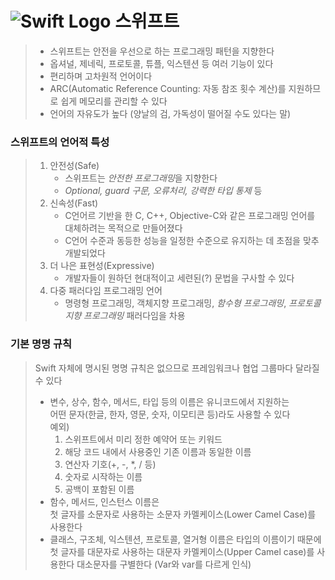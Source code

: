 # ![Swift Logo](https://img.shields.io/badge/-Swift-white?style=flat&labelColor=F05138&logo=Swift&logoColor=white) 스위프트
> * 스위프트는 안전을 우선으로 하는 프로그래밍 패턴을 지향한다
> * 옵셔널, 제네릭, 프로토콜, 튜플, 익스텐션 등 여러 기능이 있다
> * 편리하며 고차원적 언어이다
> * ARC(Automatic Reference Counting: 자동 참조 횟수 계산)를 지원하므로 쉽게 메모리를 관리할 수 있다
> * 언어의 자유도가 높다 (양날의 검, 가독성이 떨어질 수도 있다는 말)

### 스위프트의 언어적 특성
> 1. 안전성(Safe)
>    * 스위프트는 *안전한 프로그래밍*을 지향한다
>    * *Optional, guard 구문, 오류처리, 강력한 타입 통제*  등  
> 2. 신속성(Fast)  
>    * C언어르 기반을 한 C, C++, Objective-C와 같은 프로그래밍 언어를 대체하려는 목적으로 만들어졌다
>    * C언어 수준과 동등한 성능을 일정한 수준으로 유지하는 데 초점을 맞추 개발되었다
> 3. 더 나은 표현성(Expressive)  
>    * 개발자들이 원하던 현대적이고 세련된(?) 문법을 구사할 수 있다
> 4. 다중 패러다임 프로그래밍 언어
>    * 명령형 프로그래밍, 객체지향 프로그래밍, *함수형 프로그래밍*, *프로토콜 지향 프로그래밍* 패러다임을 차용
  
### 기본 명명 규칙
> Swift 자체에 명시된 명명 규칙은 없으므로 프레임워크나 협업 그룹마다 달라질 수 있다  
>  * 변수, 상수, 함수, 메서드, 타입 등의 이름은 유니코드에서 지원하는  
>  어떤 문자(한글, 한자, 영문, 숫자, 이모티콘 등)라도 사용할 수 있다  
>  예외) 
>    1. 스위프트에서 미리 정한 예약어 또는 키워드
>    2. 해당 코드 내에서 사용중인 기존 이름과 동일한 이름
>    3. 연산자 기호(+, -, *, / 등)
>    4. 숫자로 시작하는 이름
>    5. 공백이 포함된 이름
>  * 함수, 메서드, 인스턴스 이름은  
>  첫 글자를 소문자로 사용하는 소문자 카멜케이스(Lower Camel Case)를 사용한다
>  * 클래스, 구조체, 익스텐션, 프로토콜, 열거형 이름은 타입의 이름이기 때문에  
>  첫 글자를 대문자로 사용하는 대문자 카멜케이스(Upper Camel case)를 사용한다
>  대소문자를 구별한다 (Var와 var를 다르게 인식)
>  
